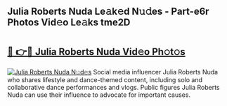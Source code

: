 ## Julia Roberts Nuda Le𝚊k𝚎d N𝚞𝚍es - Part-e6r Photos Vid𝚎o Le𝚊ks tme2D

# <h2><a href="http://fbftu8r.evod.top/?m=Julia+Roberts+Nuda">🔗 👉🔴 Julia Roberts Nuda Vid𝚎o Ph𝚘t𝚘s</a></h2>

[![Julia Roberts Nuda N𝚞d𝚎s](https://i.imgur.com/8V9OHl7.gif)](http://fbftu8r.evod.top/?m=Julia+Roberts+Nuda)
Social media influencer Julia Roberts Nuda who shares lifestyle and dance-themed content, including solo and collaborative dance performances and vlogs. Public figures Julia Roberts Nuda can use their influence to advocate for important causes. 
